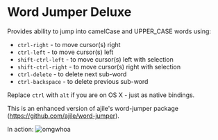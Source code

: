 Word Jumper Deluxe
===========

Provides ability to jump into camelCase and UPPER_CASE words using:

* `ctrl-right` - to move cursor(s) right
* `ctrl-left` - to move cursor(s) left
* `shift-ctrl-left` - to move cursor(s) left with selection
* `shift-ctrl-right` - to move cursor(s) right with selection
* `ctrl-delete` - to delete next sub-word
* `ctrl-backspace` - to delete previous sub-word

Replace `ctrl` with `alt` if you are on OS X - just as native bindings.

This is an enhanced version of ajile's word-jumper package (https://github.com/ajile/word-jumper). 

In action:
![omgwhoa][gif]

[gif]: https://f.cloud.github.com/assets/1847542/2308286/65af7960-a2bb-11e3-9527-0cb09716f709.gif
